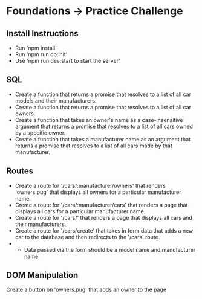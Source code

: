# Foundations -> Practice Challenge

## Install Instructions
- Run 'npm install'
- Run 'npm run db:init'
- Use 'npm run dev:start to start the server'


## SQL
- Create a function that returns a promise that resolves to a list of all car models and their manufacturers.
- Create a function that returns a promise that resolves to a list of all car owners.
- Create a function that takes an owner's name as a case-insensitive argument that returns a promise that resolves to a list of all cars owned by a specific owner.
- Create a function that takes a manufacturer name as an argument that returns a promise that resolves to a list of all cars made by that manufacturer.

## Routes
- Create a route for '/cars/:manufacturer/owners' that renders 'owners.pug' that displays all owners for a particular manufacturer name.
- Create a route for '/cars/:manufacturer/cars' that renders a page that displays all cars for a particular manufacturer name.
- Create a route for '/cars/' that renders a page that displays all cars and their manufacturers.
- Create a route for '/cars/create' that takes in form data that adds a new car to the database and then redirects to the '/cars' route.
- - Data passed via the form should be a model name and manufacturer name

## DOM Manipulation
Create a button on 'owners.pug' that adds an owner to the page